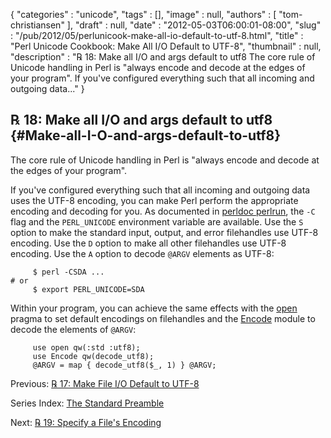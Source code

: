 {
   "categories" : "unicode",
   "tags" : [],
   "image" : null,
   "authors" : [
      "tom-christiansen"
   ],
   "draft" : null,
   "date" : "2012-05-03T06:00:01-08:00",
   "slug" : "/pub/2012/05/perlunicook-make-all-io-default-to-utf-8.html",
   "title" : "Perl Unicode Cookbook: Make All I/O Default to UTF-8",
   "thumbnail" : null,
   "description" : "℞ 18: Make all I/O and args default to utf8 The core rule of Unicode handling in Perl is \"always encode and decode at the edges of your program\". If you've configured everything such that all incoming and outgoing data..."
}





℞ 18: Make all I/O and args default to utf8 {#Make-all-I-O-and-args-default-to-utf8}
-------------------------------------------

The core rule of Unicode handling in Perl is "always encode and decode
at the edges of your program".

If you've configured everything such that all incoming and outgoing data
uses the UTF-8 encoding, you can make Perl perform the appropriate
encoding and decoding for you. As documented in [perldoc
perlrun](http://perldoc.perl.org/perlrun.html), the `-C` flag and the
`PERL_UNICODE` environment variable are available. Use the `S` option to
make the standard input, output, and error filehandles use UTF-8
encoding. Use the `D` option to make all other filehandles use UTF-8
encoding. Use the `A` option to decode `@ARGV` elements as UTF-8:

         $ perl -CSDA ...
    # or
         $ export PERL_UNICODE=SDA

Within your program, you can achieve the same effects with the
[open](http://perldoc.perl.org/open.html) pragma to set default
encodings on filehandles and the
[Encode](http://perldoc.perl.org/Encode.html) module to decode the
elements of `@ARGV`:

         use open qw(:std :utf8);
         use Encode qw(decode_utf8);
         @ARGV = map { decode_utf8($_, 1) } @ARGV;

Previous: [℞ 17: Make File I/O Default to
UTF-8](/media/_pub_2012_05_perlunicook-make-all-io-default-to-utf-8/perlunicook-make-file-io-default-to-utf-8.html)

Series Index: [The Standard
Preamble](/media/_pub_2012_05_perlunicook-make-all-io-default-to-utf-8/perlunicook-standard-preamble.html)

Next: [℞ 19: Specify a File's
Encoding](/media/_pub_2012_05_perlunicook-make-all-io-default-to-utf-8/perlunicook-specify-a-files-encoding.html)


